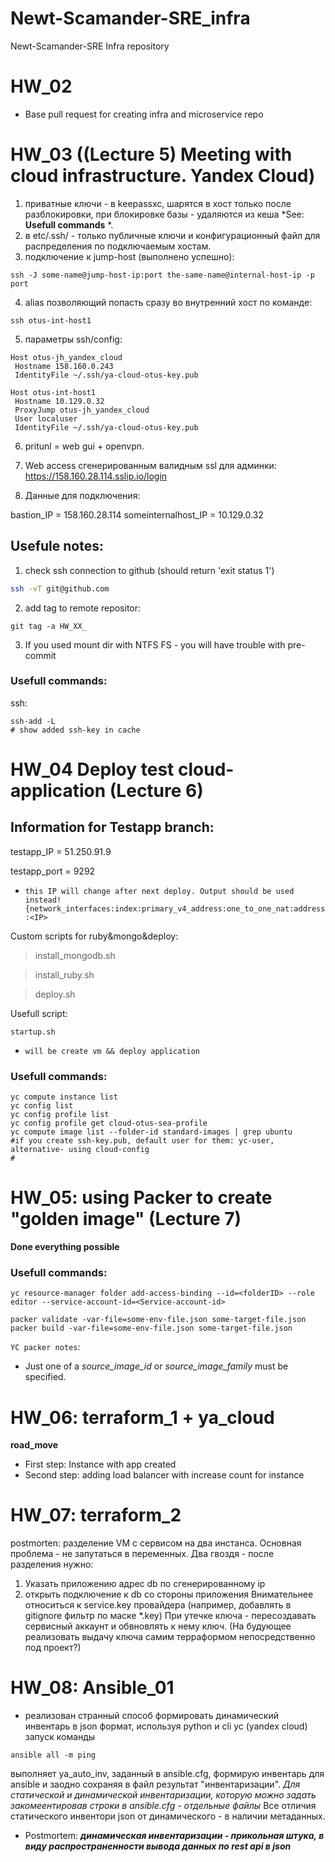 # Newt-Scamander-SRE_infra
Newt-Scamander-SRE Infra repository

# HW_02
- Base pull request for creating infra and microservice repo



# HW_03 ((Lecture 5) Meeting with cloud infrastructure. Yandex Cloud)

1. приватные ключи - в keepassxc, шарятся в хост только после разблокировки, при блокировке базы - удаляются из кеша  *See: **Usefull commands** *.
2. в etc/.ssh/ - только публичные ключи и конфигурационный файл для распределения по подключаемым хостам.
3. подключение к jump-host (выполнено успешно):
```
ssh -J some-name@jump-host-ip:port the-same-name@internal-host-ip -p port
```


4. alias позволяющий попасть сразу во внутренний хост по команде:
```
ssh otus-int-host1
```

5. параметры ssh/config:
```
Host otus-jh_yandex_cloud
 Hostname 158.160.0.243
 IdentityFile ~/.ssh/ya-cloud-otus-key.pub

Host otus-int-host1
 Hostname 10.129.0.32
 ProxyJump otus-jh_yandex_cloud
 User localuser
 IdentityFile ~/.ssh/ya-cloud-otus-key.pub
```
6. pritunl = web gui + openvpn.

7. Web access сгенерированным валидным ssl для админки:
https://158.160.28.114.sslip.io/login

8.  Данные для подключения:

bastion_IP = 158.160.28.114
someinternalhost_IP = 10.129.0.32


## Usefule notes:

1. check ssh connection to github (should return 'exit status 1')

``` sh
ssh -vT git@github.com
```

2. add tag to remote repositor:
```
git tag -a HW_XX_
```

3. If you used mount dir with NTFS FS - you will have trouble with pre-commit

### Usefull commands:

ssh:

```
ssh-add -L
# show added ssh-key in cache
```
# HW_04 Deploy test cloud-application (Lecture 6)


## Information for Testapp branch:
testapp_IP = 51.250.91.9

testapp_port = 9292
- `this IP will change after next deploy. Output should be used instead! {network_interfaces:index:primary_v4_address:one_to_one_nat:address:<IP>`


Custom scripts for ruby&mongo&deploy:
> install_mongodb.sh

> install_ruby.sh

> deploy.sh


Usefull script:
```
startup.sh
```
- `will be create vm && deploy application`

### Usefull commands:
```
yc compute instance list
yc config list
yc config profile list
yc config profile get cloud-otus-sea-profile
yc compute image list --folder-id standard-images | grep ubuntu
#if you create ssh-key.pub, default user for them: yc-user,
alternative- using cloud-config
#
```
# HW_05: using Packer to create "golden image" (Lecture 7)
**Done everything possible**



### Usefull commands:

```
yc resource-manager folder add-access-binding --id=<folderID> --role editor --service-account-id=<Service-account-id>

```
```
packer validate -var-file=some-env-file.json some-target-file.json
packer build -var-file=some-env-file.json some-target-file.json
```



`YC packer notes`:
- Just one of a *source_image_id*  or *source_image_family* must be specified.

# HW_06: terraform_1 + ya_cloud
**road_move**
- First step: Instance with app created
- Second step: adding load balancer with increase count for instance


# HW_07: terraform_2
postmorten:
разделение VM c сервисом на два инстанса.
Основная проблема - не запутаться в переменных.
Два гвоздя - после разделения нужно:
1) Указать приложению адрес db по сгенерированному ip
2) открыть подключение к db со стороны приложения
Внимательнее относиться к service.key провайдера (например, добавлять в gitignore фильтр по маске *.key)
При утечке ключа - пересоздавать сервисный аккаунт и обвновлять к нему ключ.
(На будующее реализовать выдачу ключа самим терраформом непосредственно под проект?)

# HW_08: Ansible_01
- реализован странный способ формировать динамический инвентарь в json формат, используя python и cli yc (yandex cloud)
запуск команды
```
ansible all -m ping
```
выполняет ya_auto_inv, заданный в ansible.cfg, формирую инвентарь для ansible и заодно сохраняя в файл результат "инвентаризации".
*Для статической и динамической инвентаризации, которую можно задать закомеентировав строки в ansible.cfg - отдельные файлы*
 Все отличия статического инвентори json от динамического - в наличии метаданных.
- Postmortem:
 ***динамическая инвентаризации - прикольная штука, в виду распространенности вывода данных по rest api в json***
